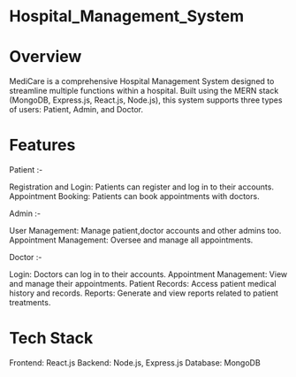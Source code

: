 # Hospital_Management_System

# Overview

MediCare is a comprehensive Hospital Management System designed to streamline multiple functions within a hospital. Built using the MERN stack (MongoDB, Express.js, React.js, Node.js), this system supports three types of users: Patient, Admin, and Doctor.

# Features

Patient :-

Registration and Login: Patients can register and log in to their accounts.
Appointment Booking: Patients can book appointments with doctors.

Admin :-

User Management: Manage patient,doctor accounts and other admins too.
Appointment Management: Oversee and manage all appointments.

Doctor :-

Login: Doctors can log in to their accounts.
Appointment Management: View and manage their appointments.
Patient Records: Access patient medical history and records.
Reports: Generate and view reports related to patient treatments.

# Tech Stack

Frontend: React.js
Backend: Node.js, Express.js
Database: MongoDB
